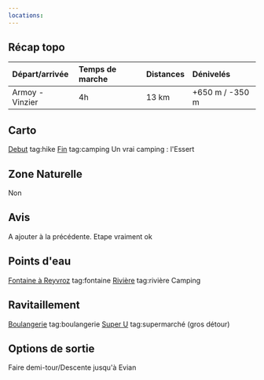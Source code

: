 ```yaml
---
locations: 
---
```

## Récap topo

| Départ/arrivée                                           | Temps de marche | Distances | Dénivelés         |
| :------------------------------------------------------- | :-------------- | :-------- | :---------------- |
| Armoy - Vinzier                                          | 4h              | 13 km     | +650 m / -350 m   |
## Carto
[Debut](geo:46.3479165,6.5195025) tag:hike
[Fin](geo:46.346592392220536,6.608651876449586) tag:camping 
Un vrai camping : l'Essert
## Zone Naturelle
Non
## Avis
A ajouter à la précédente. Etape vraiment ok
## Points d'eau
[Fontaine à Reyvroz](geo:46.328037,6.564864) tag:fontaine
[Rivière](geo:46.324723,6.58641) tag:rivière
Camping
## Ravitaillement
[Boulangerie](geo:46.34814359774065,6.519770299315706) tag:boulangerie
[Super U](geo:46.351989600850565,6.616889855582651) tag:supermarché (gros détour)
## Options de sortie
Faire demi-tour/Descente jusqu'à Evian